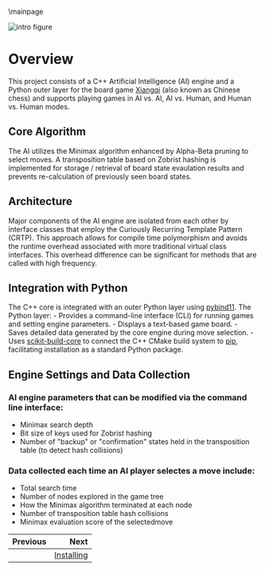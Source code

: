 \mainpage

![intro figure](../resources/headline_image.png)


# Overview

This project consists of a C++ Artificial Intelligence (AI) engine and a Python outer layer for the board game [Xiangqi](https://en.wikipedia.org/wiki/Xiangqi) (also known as Chinese chess) and supports playing games in AI vs. AI, AI vs. Human, and Human vs. Human modes.


## Core Algorithm

The AI utilizes the Minimax algorithm enhanced by Alpha-Beta pruning to select moves. A transposition table based on Zobrist hashing is implemented for storage / retrieval of board state evaulation results and prevents re-calculation of previously seen board states.


## Architecture

Major components of the AI engine are isolated from each other by interface classes that employ the Curiously Recurring Template Pattern (CRTP). This approach allows for compile time polymorphism and avoids the runtime overhead associated with more traditional virtual class interfaces. This overhead difference can be significant for methods that are called with high frequency.


## Integration with Python

The C++ core is integrated with an outer Python layer using [pybind11](https://github.com/pybind/pybind11). The Python layer:
    - Provides a command-line interface (CLI) for running games and setting engine parameters.
    - Displays a text-based game board.
    - Saves detailed data generated by the core engine during move selection.
    - Uses [scikit-build-core](https://github.com/scikit-build/scikit-build-core) to connect the C++ CMake build system to [pip](https://pip.pypa.io/en/stable/), facilitating installation as a standard Python package.


## Engine Settings and Data Collection

### AI engine parameters that can be modified via the command line interface:
- Minimax search depth
- Bit size of keys used for Zobrist hashing
- Number of "backup" or "confirmation" states held in the transposition table (to detect hash collisions)

### Data collected each time an AI player selectes a move include:
- Total search time
- Number of nodes explored in the game tree
- How the Minimax algorithm terminated at each node
- Number of transposition table hash collisions
- Minimax evaluation score of the selectedmove




<div class="section_buttons">
 
| Previous          |                              Next |
|:------------------|----------------------------------:|
|                   | [Installing](02_installing.md) |
 
</div>
